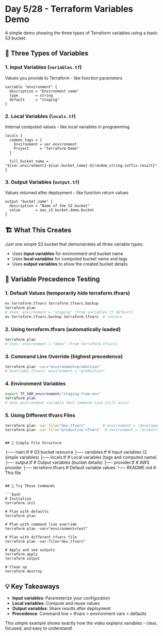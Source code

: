 # Day 5/28 - Terraform Variables Demo

A simple demo showing the three types of Terraform variables using a basic S3 bucket.

## 🎯 Three Types of Variables

### 1. **Input Variables** (`variables.tf`)
Values you provide to Terraform - like function parameters
```hcl
variable "environment" {
  description = "Environment name"
  type        = string
  default     = "staging"
}
```

### 2. **Local Variables** (`locals.tf`)
Internal computed values - like local variables in programming
```hcl
locals {
  common_tags = {
    Environment = var.environment
    Project     = "Terraform-Demo"
  }
  
  full_bucket_name = "${var.environment}-${var.bucket_name}-${random_string.suffix.result}"
}
```

### 3. **Output Variables** (`output.tf`)
Values returned after deployment - like function return values
```hcl
output "bucket_name" {
  description = "Name of the S3 bucket"
  value       = aws_s3_bucket.demo.bucket
}
```

## 🏗️ What This Creates

Just one simple S3 bucket that demonstrates all three variable types:
- Uses **input variables** for environment and bucket name
- Uses **local variables** for computed bucket name and tags
- Uses **output variables** to show the created bucket details

## 🚀 Variable Precedence Testing

### 1. **Default Values** (temporarily hide terraform.tfvars)
```bash
mv terraform.tfvars terraform.tfvars.backup
terraform plan
# Uses: environment = "staging" (from variables.tf default)
mv terraform.tfvars.backup terraform.tfvars  # restore
```

### 2. **Using terraform.tfvars** (automatically loaded)
```bash
terraform plan
# Uses: environment = "demo" (from terraform.tfvars)
```

### 3. **Command Line Override** (highest precedence)
```bash
terraform plan -var="environment=production"
# Overrides tfvars: environment = "production"
```

### 4. **Environment Variables**
```bash
export TF_VAR_environment="staging-from-env"
terraform plan
# Uses environment variable (but command line still wins)
```

### 5. **Using Different tfvars Files**
```bash
terraform plan -var-file="dev.tfvars"        # environment = "development"
terraform plan -var-file="production.tfvars"  # environment = "production"
```
```

## 📁 Simple File Structure

```
├── main.tf           # S3 bucket resource
├── variables.tf      # Input variables (2 simple variables)
├── locals.tf         # Local variables (tags and computed name)
├── output.tf         # Output variables (bucket details)
├── provider.tf       # AWS provider
├── terraform.tfvars  # Default variable values
└── README.md         # This file
```

## 🔧 Try These Commands

```bash
# Initialize
terraform init

# Plan with defaults
terraform plan

# Plan with command line override
terraform plan -var="environment=test"

# Plan with different tfvars file
terraform plan -var-file="dev.tfvars"

# Apply and see outputs
terraform apply
terraform output

# Clean up
terraform destroy
```

## 💡 Key Takeaways

- **Input variables**: Parameterize your configuration
- **Local variables**: Compute and reuse values
- **Output variables**: Share results after deployment
- **Precedence**: Command line > tfvars > environment vars > defaults

This simple example shows exactly how the video explains variables - clear, focused, and easy to understand!

